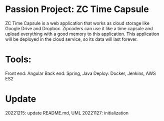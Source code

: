 # Passion Project: ZC Time Capsule
ZC Time Capsule is a web application that works as cloud storage like Google Drive and Dropbox. Zipcoders can use it like a time capsule and upload everything with a good memory to this application. This application will be deployed in the cloud service, so its data will last forever. 

# Tools:
Front end: Angular
Back end: Spring, Java
Deploy: Docker, Jenkins, AWS ES2

# Update
20221215: update README.md, UML
20221127: initialization
